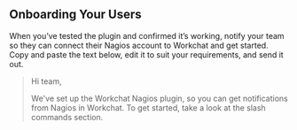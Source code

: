 ## Onboarding Your Users

When you’ve tested the plugin and confirmed it’s working, notify your team so they can connect their Nagios account to Workchat and get started. Copy and paste the text below, edit it to suit your requirements, and send it out.

> Hi team,
> 
> We've set up the Workchat Nagios plugin, so you can get notifications from Nagios in Workchat. 
> To get started, take a look at the slash commands section.

